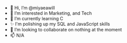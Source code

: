 - 👋 Hi, I’m @miyaeawill
- 👀 I’m interested in Marketing, and Tech
- 🌱 I’m currently learning C
- ✨ I'm polishing up my SQL and JavaScript skills 
- 💞️ I’m looking to collaborate on nothing at the moment
- 📫 N/A

<!---
miyaeawill/miyaeawill is a ✨ special ✨ repository because its `README.md` (this file) appears on your GitHub profile.
You can click the Preview link to take a look at your changes.
--->
